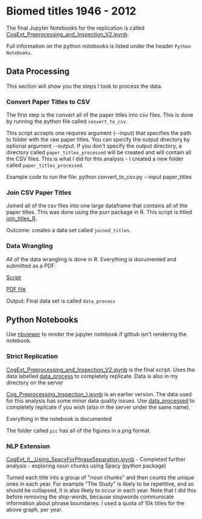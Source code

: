 # Biomed titles 1946 - 2012 

The final Jupyter Notebooks for the replication is called [CogExt_Preprocessing_and_Inspection_V2.ipynb](https://github.com/danealohabib/research-MP/blob/master/CogExt_Preprocessing_and_Inspection_V2.ipynb). 

Full information on the python notebooks is listed under the header `Python Notebooks`.

## Data Processing

This section will show you the steps I took to process the data. 

### Convert Paper Titles to CSV
The first step is the convert all of the paper titles into csv files. This is done by running the python file called `convert_to_csv`.

This script accepts one requires argument (--input) that specifies the path to folder with the raw paper titles. You can specify the output directory by optional argument --output. If you don't specify the output directory, a directory called `paper_titles_processed` will be created and will contain all the CSV files. This is what I did for this analysis - I created a new folder called `paper_titles_processed`.

Example code to run the file: python convert_to_csv.py --input paper_titles 

### Join CSV Paper Titles

Joined all of the csv files into one large dataframe that contains all of the paper titles. This was done using the purr package in R. This script is titled [join_titles_R](https://github.com/danealohabib/research-MP/blob/master/join_titles_R.R). 

Outcome: creates a data set called `joined_titles`.

### Data Wrangling

All of the data wrangling is done in R. Everything is documented and submitted as a PDF.

[Script](https://github.com/danealohabib/research-MP/blob/master/data_processing_v1.Rmd)

[PDF file](https://github.com/danealohabib/research-MP/blob/master/data_processing_v1.pdf)

Output: Final data set is called `data_process`

## Python Notebooks

Use [nbviewer](https://nbviewer.jupyter.org/) to render the jupyter notebook if github isn't rendering the notebook.

### Strict Replication

[CogExt_Preprocessing_and_Inspection_V2.ipynb](https://github.com/danealohabib/research-MP/blob/master/CogExt_Preprocessing_and_Inspection_V2.ipynb) is the final script. Uses the data labelled [data_process](https://www.dropbox.com/s/csibdzi9dl6nmls/data_process.zip?dl=0) to completely replicate. Data is also in my directory on the server

[Cog_Preprocessing_Inspection_I.ipynb](https://github.com/danealohabib/research-MP/blob/master/Cog_Preprocessing_Inspection_I.ipynb) is an earlier version. The data used for this analysis has some minor data quality issues. Use [data_processed](https://www.dropbox.com/s/t2p9emvgcqns9f3/data_processed.csv?dl=0) to completely replicate if you wish (also in the server under the same name).

Everything in the notebook is documented

The folder called `pic` has all of the figures in a png format.

### NLP Extension

[CogExt_II__Using_SpacyForPhraseSeparation.ipynb](https://github.com/danealohabib/research-MP/blob/master/CogExt_II__Using_SpacyForPhraseSeparation.ipynb) - Completed further analysis - exploring noun chunks using Spacy (python package)

Turned each title into a group of "noun chunks" and then counts the unique ones in each year. For example "The Study" is likely to be repetitive, and so should be collapsed, it is also likely to occur in each year. Note that I did this before removing the stop-words, because stopwords communicate information about phrase boundaries. I used a quota of 10k titles for the above graph, per year.


